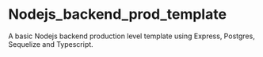 # Nodejs_backend_prod_template
A basic Nodejs backend production level template using Express, Postgres, Sequelize and Typescript.
